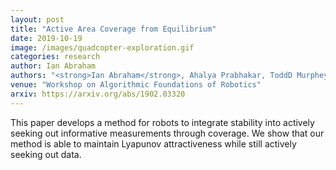 ```yaml
---
layout: post
title: "Active Area Coverage from Equilibrium"
date: 2019-10-19
image: /images/quadcopter-exploration.gif
categories: research
author: Ian Abraham
authors: "<strong>Ian Abraham</strong>, Ahalya Prabhakar, ToddD Murphey"
venue: "Workshop on Algorithmic Foundations of Robotics"
arxiv: https://arxiv.org/abs/1902.03320
---
```

This paper develops a method for robots to integrate stability into actively seeking out informative measurements
through coverage. We show that our method is able to maintain Lyapunov attractiveness while still actively seeking out
data.

